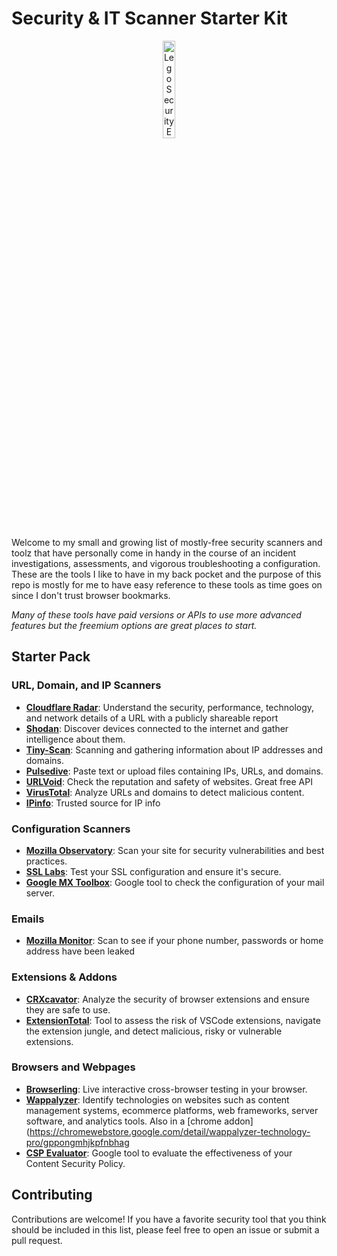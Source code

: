 # Security & IT Scanner Starter Kit

<div style="text-align: center;">
  <img src="https://i.imgur.com/0aAZ47l.jpeg" alt="Lego Security Engineer Produced by AI" width="20%" />
</div>

Welcome to my small and growing list of mostly-free security scanners and toolz that have personally come in handy in the course of an incident investigations, assessments, and vigorous troubleshooting a configuration. These are the tools I like to have in my back pocket and the purpose of this repo is mostly for me to have easy reference to these tools as time goes on since I don't trust browser bookmarks.

*Many of these tools have paid versions or APIs to use more advanced features but the freemium options are great places to start.*

## Starter Pack

### URL, Domain, and IP Scanners
- **[Cloudflare Radar](https://radar.cloudflare.com/scan)**: Understand the security, performance, technology, and network details of a URL with a publicly shareable report
- **[Shodan](https://www.shodan.io/)**: Discover devices connected to the internet and gather intelligence about them.
- **[Tiny-Scan](https://www.tiny-scan.com/)**: Scanning and gathering information about IP addresses and domains.
- **[Pulsedive](https://pulsedive.com/analyze/)**: Paste text or upload files containing IPs, URLs, and domains.
- **[URLVoid](https://www.urlvoid.com/)**: Check the reputation and safety of websites. Great free API
- **[VirusTotal](https://www.virustotal.com/gui/home/url)**: Analyze URLs and domains to detect malicious content.
- **[IPinfo](https://ipinfo.io/)**: Trusted source for IP info

### Configuration Scanners
- **[Mozilla Observatory](https://developer.mozilla.org/en-US/observatory)**: Scan your site for security vulnerabilities and best practices.
- **[SSL Labs](https://www.ssllabs.com/ssltest/)**: Test your SSL configuration and ensure it's secure.
- **[Google MX Toolbox](https://toolbox.googleapps.com/apps/checkmx/)**: Google tool to check the configuration of your mail server.

### Emails
- **[Mozilla Monitor](https://monitor.mozilla.org/)**: Scan to see if your phone number, passwords or home address have been leaked

### Extensions & Addons
- **[CRXcavator](https://crxcavator.io/)**: Analyze the security of browser extensions and ensure they are safe to use.
- **[ExtensionTotal](https://www.extensiontotal.com/)**: Tool to assess the risk of VSCode extensions, navigate the extension jungle, and detect malicious, risky or vulnerable extensions.

### Browsers and Webpages
- **[Browserling](https://www.browserling.com/)**: Live interactive cross-browser testing in your browser.
- **[Wappalyzer](https://www.wappalyzer.com/lookup/)**: Identify technologies on websites such as content management systems, ecommerce platforms, web frameworks, server software, and analytics tools. Also in a [chrome addon](https://chromewebstore.google.com/detail/wappalyzer-technology-pro/gppongmhjkpfnbhag
- **[CSP Evaluator](https://csp-evaluator.withgoogle.com/)**: Google tool to evaluate the effectiveness of your Content Security Policy.

## Contributing

Contributions are welcome! If you have a favorite security tool that you think should be included in this list, please feel free to open an issue or submit a pull request.

